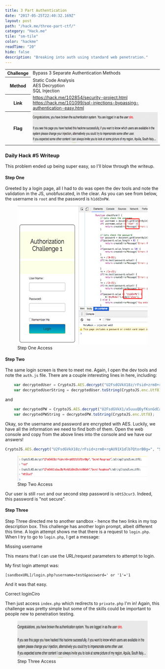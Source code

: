 ```yaml
---
title: 3 Part Authentication
date: "2017-05-25T22:40:32.169Z"
layout: post
path: "/hack.me/three-part-ctf/"
category: "Hack.me"
tile: "sm-tile"
color: "hackme"
readTime: "20"
hide: false
description: "Breaking into auth using standard web penetration."
---
```


<div class='daily-hack-box'>
	<table class='table'>
		<thead>
		</thead>
		<tbody>
			<tr>
				<th scope='row'>Challenge</th>
				<td>Bypass 3 Separate Authentication Methods</td>
			</tr>
			<tr>
				<th scope='row'>Method</th>
				<td>Static Code Analysis<br>AES Decryption<br>SQL Injection</td>
			</tr>
			<tr>
				<th scope='row'>Link</th>
				<td>
                    <a class='table-link' target='_blank' href='https://hack.me/102854/security-project.html'>https://hack.me/102854/security-project.html</a>
                    <br>
                    <a class='table-link' target='_blank' href='https://hack.me/101099/sql-injections-bypassing-authentication-easy.html'>https://hack.me/101099/sql-injections-bypassing-authentication-easy.html</a>
                </td>
			</tr>
			<tr>
				<th scope='row'>Flag</th>
				<td>
                    <img style="height: 100px;" src="./step-three-proof.png" alt="Step Three Access">
                </td>
			</tr>
		</tbody>
	</table>
</div>

### Daily Hack #5 Writeup
This problem ended up being super easy, so I'll blow through the writeup.

#### Step One
Greeted by a login page, all I had to do was open the dev tools and note the validation in the JS, unobfuscated, in the clear.  As you can see from below, the username is `root` and the password is `h1dd3nPW`.


<figure>
    <img style="height: 450px;" src="./step-one-proof.png" alt="Step One Access">
    <figcaption>Step One Access</figcaption>
</figure>


#### Step Two 
The same login screen is there to meet me.  Again, I open the dev tools and note the `auth.js` file.  There are a couple interesting lines in here, including:

```js
    var decryptedUser = CryptoJS.AES.decrypt("U2FsdGVkX18z/rFsid+zrm8+rqAU91X1dlb7QtorB0g=", "Secret Passphrase");
    var decryptedUserString = decryptedUser.toString(CryptoJS.enc.Utf8);
```

and

```js
    var decryptedPW = CryptoJS.AES.decrypt("U2FsdGVkX1/a5uuuQDyfKsnGdCaS0xk28schshQWGe8=","Secret Passphrase");
    var decryptedPWString = decryptedPW.toString(CryptoJS.enc.Utf8);
```

Okay, so the username and password are encrypted with AES.  Luckily, we have all the information we need to find both of them.  Open the web console and copy from the above lines into the console and we have our answers!

```js
CryptoJS.AES.decrypt("U2FsdGVkX18z/rFsid+zrm8+rqAU91X1dlb7QtorB0g=", "Secret Passphrase").toString(CryptoJS.enc.Utf8);
```

<figure>
    <img style="height: 80px;" src="./step-two-proof.png" alt="Step Two Access">
    <figcaption>Step Two Access</figcaption>
</figure>

Our user is still `root` and our second step password is `n0tS3cur3`.  Indeed, this password is "not secure".


#### Step Three
Step Three directed me to another sandbox - hence the two links in my top description box.  This challenge has another login prompt, albeit different this time.  A login attempt shows me that there is a request to `login.php`.  When I try to go to `login.php`, I get a message:

<div class='text-response'>
    Missing username
</div>

 This means that I can use the URL/request parameters to attempt to login.

My first login attempt was:

```
[sandboxURL]/login.php?username=test&password=' or '1'='1
```

And it was that easy.


<div class='text-response'>
    Correct loginCiro
</div>

Then just access `index.php` which redirects to `private.php` I'm in!  Again, this challenge was pretty simple but some of the skills could be important to people new to penetration testing.



<figure>
    <img style="height: 120px;" src="./step-three-proof.png" alt="Step Three Access">
    <figcaption>Step Three Access</figcaption>
</figure>


